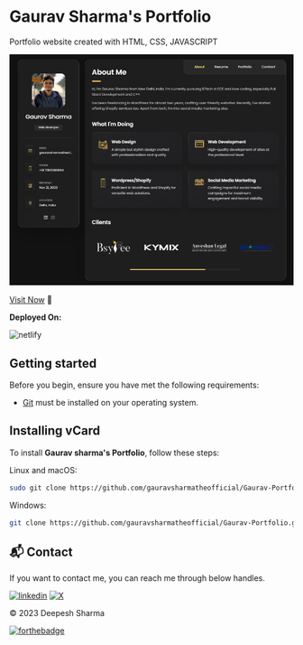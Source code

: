 # Gaurav Sharma's Portfolio

Portfolio website created with HTML, CSS, JAVASCRIPT

![portfolio2](./website-demo-image/Screenshot_1.png)

[Visit Now]() 🚀

**Deployed On:**

![netlify](https://img.shields.io/badge/Vercel-000000?style=for-the-badge&logo=vercel&logoColor=white)

## Getting started

Before you begin, ensure you have met the following requirements:

- [Git](https://git-scm.com/downloads "Download Git") must be installed on your operating system.

## Installing vCard

To install **Gaurav sharma's Portfolio**, follow these steps:

Linux and macOS:

```bash
sudo git clone https://github.com/gauravsharmatheofficial/Gaurav-Portfolio.git
```

Windows:

```bash
git clone https://github.com/gauravsharmatheofficial/Gaurav-Portfolio.git
```

## 📬 Contact

If you want to contact me, you can reach me through below handles.

[![linkedin](https://img.shields.io/badge/LinkedIn-0077B5?style=for-the-badge&logo=linkedin&logoColor=white)](https://www.linkedin.com/in/gauravsharmatheofficial/)
[![X](https://img.shields.io/badge/X-000000?style=for-the-badge&logo=x&logoColor=white)](https://twitter.com/gauravsharmatwr)

© 2023 Deepesh Sharma

[![forthebadge](https://forthebadge.com/images/badges/built-with-love.svg)](https://forthebadge.com)
